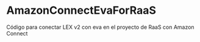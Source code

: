 # AmazonConnectEvaForRaaS

Código para conectar LEX v2 con eva en el proyecto de RaaS con Amazon Connect